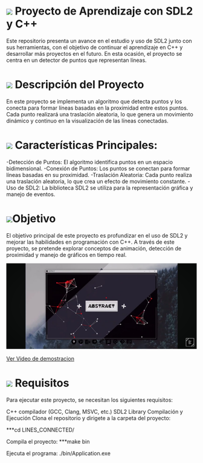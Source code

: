 # <img src="https://raw.githubusercontent.com/SamHerbert/SVG-Loaders/5deed925369e57e9c58ba576ce303466984db501/svg-loaders/bars.svg" width = 20px> Proyecto de Aprendizaje con SDL2 y C++
Este repositorio presenta un avance en el estudio y uso de SDL2 junto con sus herramientas, con el objetivo de continuar el aprendizaje en C++ y desarrollar más proyectos en el futuro. En esta ocasión, el proyecto se centra en un detector de puntos que representan líneas.

# <img src="https://raw.githubusercontent.com/SamHerbert/SVG-Loaders/5deed925369e57e9c58ba576ce303466984db501/svg-loaders/bars.svg" width = 20px> Descripción del Proyecto
En este proyecto se implementa un algoritmo que detecta puntos y los conecta para formar líneas basadas en la proximidad entre estos puntos. Cada punto realizará una traslación aleatoria, lo que genera un movimiento dinámico y continuo en la visualización de las líneas conectadas.

# <img src="https://raw.githubusercontent.com/SamHerbert/SVG-Loaders/5deed925369e57e9c58ba576ce303466984db501/svg-loaders/bars.svg" width = 20px> Características Principales:
-Detección de Puntos: El algoritmo identifica puntos en un espacio bidimensional.
-Conexión de Puntos: Los puntos se conectan para formar líneas basadas en su proximidad.
-Traslación Aleatoria: Cada punto realiza una traslación aleatoria, lo que crea un efecto de movimiento constante.
-Uso de SDL2: La biblioteca SDL2 se utiliza para la representación gráfica y manejo de eventos.

# <img src="https://raw.githubusercontent.com/SamHerbert/SVG-Loaders/5deed925369e57e9c58ba576ce303466984db501/svg-loaders/bars.svg" width = 20px>Objetivo
El objetivo principal de este proyecto es profundizar en el uso de SDL2 y mejorar las habilidades en programación con C++. A través de este proyecto, se pretende explorar conceptos de animación, detección de proximidad y manejo de gráficos en tiempo real.

![Representacion](res/Capture.jpeg)

[Ver Video de demostracion](https://youtu.be/0CKyLDsG9oc?P5XSLJPrQR00rzT)

# <img src="https://raw.githubusercontent.com/SamHerbert/SVG-Loaders/5deed925369e57e9c58ba576ce303466984db501/svg-loaders/bars.svg" width = 20px> Requisitos
Para ejecutar este proyecto, se necesitan los siguientes requisitos:

C++ compilador (GCC, Clang, MSVC, etc.)
SDL2 Library
Compilación y Ejecución
Clona el repositorio y dirigete a la carpeta del proyecto:

***cd LINES_CONNECTED/

Compila el proyecto:
***make bin

Ejecuta el programa:
./bin/Application.exe
